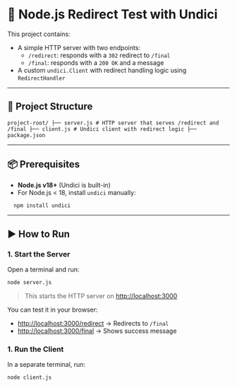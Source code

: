 # 🚀 Node.js Redirect Test with Undici

This project contains:
- A simple HTTP server with two endpoints:
  - `/redirect`: responds with a `302` redirect to `/final`
  - `/final`: responds with a `200 OK` and a message
- A custom `undici.Client` with redirect handling logic using `RedirectHandler`

---

## 🧱 Project Structure

 ``` 
 project-root/ ├── server.js # HTTP server that serves /redirect and /final ├── client.js # Undici client with redirect logic ├── package.json 
 
 ``` 

---

## 📦 Prerequisites

- **Node.js v18+** (Undici is built-in)
- For Node.js < 18, install `undici` manually:
```bash
  npm install undici
```


---

## ▶️ How to Run

### 1. Start the Server

Open a terminal and run:

```bash
node server.js

```

> This starts the HTTP server on [http://localhost:3000](http://localhost:3000)

You can test it in your browser:

- [http://localhost:3000/redirect](http://localhost:3000/redirect) → Redirects to `/final`
- [http://localhost:3000/final](http://localhost:3000/final) → Shows success message


### 1. Run the Client

In a separate terminal, run:

```bash
node client.js
```



